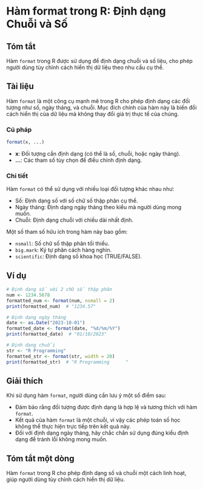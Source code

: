 <!--
Meta Description: # Hàm format trong R: Định dạng Chuỗi và Số ## Tóm tắt Hàm `format` trong R được sử dụng để định dạng chuỗi và số liệu, cho phép người dùng tùy chỉnh ...
Meta Keywords: định, dạng, format, hàm, chuỗi
-->

# Hàm format trong R: Định dạng Chuỗi và Số

## Tóm tắt
Hàm `format` trong R được sử dụng để định dạng chuỗi và số liệu, cho phép người dùng tùy chỉnh cách hiển thị dữ liệu theo nhu cầu cụ thể.

## Tài liệu
Hàm `format` là một công cụ mạnh mẽ trong R cho phép định dạng các đối tượng như số, ngày tháng, và chuỗi. Mục đích chính của hàm này là biến đổi cách hiển thị của dữ liệu mà không thay đổi giá trị thực tế của chúng.

### Cú pháp
```R
format(x, ...)
```
- **x**: Đối tượng cần định dạng (có thể là số, chuỗi, hoặc ngày tháng).
- **...**: Các tham số tùy chọn để điều chỉnh định dạng.

### Chi tiết
Hàm `format` có thể sử dụng với nhiều loại đối tượng khác nhau như:
- Số: Định dạng số với số chữ số thập phân cụ thể.
- Ngày tháng: Định dạng ngày tháng theo kiểu mà người dùng mong muốn.
- Chuỗi: Định dạng chuỗi với chiều dài nhất định.

Một số tham số hữu ích trong hàm này bao gồm:
- `nsmall`: Số chữ số thập phân tối thiểu.
- `big.mark`: Ký tự phân cách hàng nghìn.
- `scientific`: Định dạng số khoa học (TRUE/FALSE).
  
## Ví dụ
```R
# Định dạng số với 2 chữ số thập phân
num <- 1234.5678
formatted_num <- format(num, nsmall = 2)
print(formatted_num)  # "1234.57"

# Định dạng ngày tháng
date <- as.Date("2023-10-01")
formatted_date <- format(date, "%d/%m/%Y")
print(formatted_date)  # "01/10/2023"

# Định dạng chuỗi
str <- "R Programming"
formatted_str <- format(str, width = 20)
print(formatted_str)  # "R Programming      "
```

## Giải thích
Khi sử dụng hàm `format`, người dùng cần lưu ý một số điểm sau:
- Đảm bảo rằng đối tượng được định dạng là hợp lệ và tương thích với hàm `format`.
- Kết quả của hàm `format` là một chuỗi, vì vậy các phép toán số học không thể thực hiện trực tiếp trên kết quả này.
- Đối với định dạng ngày tháng, hãy chắc chắn sử dụng đúng kiểu định dạng để tránh lỗi không mong muốn.

## Tóm tắt một dòng
Hàm `format` trong R cho phép định dạng số và chuỗi một cách linh hoạt, giúp người dùng tùy chỉnh cách hiển thị dữ liệu.